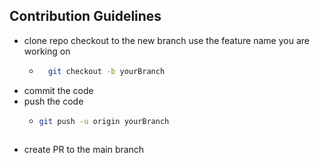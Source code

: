 ## Contribution Guidelines
- clone repo
checkout to the new branch use the feature name you are working on 
    - ```bash
        git checkout -b yourBranch
      ```
- commit the code
- push the code
    - ```bash
      git push -u origin yourBranch
     ```
- create PR to the main branch

    
    
